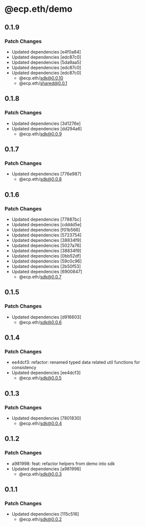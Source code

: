 # @ecp.eth/demo

## 0.1.9

### Patch Changes

- Updated dependencies [e4f0a84]
- Updated dependencies [edc87c0]
- Updated dependencies [5da9aa5]
- Updated dependencies [edc87c0]
- Updated dependencies [edc87c0]
  - @ecp.eth/sdk@0.0.10
  - @ecp.eth/shared@0.0.1

## 0.1.8

### Patch Changes

- Updated dependencies [3d1276e]
- Updated dependencies [dd294a6]
  - @ecp.eth/sdk@0.0.9

## 0.1.7

### Patch Changes

- Updated dependencies [776e987]
  - @ecp.eth/sdk@0.0.8

## 0.1.6

### Patch Changes

- Updated dependencies [77887bc]
- Updated dependencies [cdddd5e]
- Updated dependencies [f01b566]
- Updated dependencies [5723754]
- Updated dependencies [38834f9]
- Updated dependencies [5027a76]
- Updated dependencies [38834f9]
- Updated dependencies [0bb52df]
- Updated dependencies [59c0c96]
- Updated dependencies [2b50f53]
- Updated dependencies [6900847]
  - @ecp.eth/sdk@0.0.7

## 0.1.5

### Patch Changes

- Updated dependencies [d916603]
  - @ecp.eth/sdk@0.0.6

## 0.1.4

### Patch Changes

- ee4dcf3: refactor: renamed typed data related util functions for consistency
- Updated dependencies [ee4dcf3]
  - @ecp.eth/sdk@0.0.5

## 0.1.3

### Patch Changes

- Updated dependencies [7801830]
  - @ecp.eth/sdk@0.0.4

## 0.1.2

### Patch Changes

- a981998: feat: refactor helpers from demo into sdk
- Updated dependencies [a981998]
  - @ecp.eth/sdk@0.0.3

## 0.1.1

### Patch Changes

- Updated dependencies [115c516]
  - @ecp.eth/sdk@0.0.2
